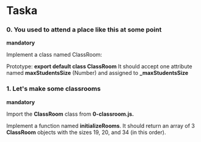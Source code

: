 # Taska

### 0. You used to attend a place like this at some point
**mandatory**

Implement a class named ClassRoom:

Prototype: **export default class ClassRoom**
It should accept one attribute named **maxStudentsSize** (Number) and assigned to **_maxStudentsSize**

### 1. Let's make some classrooms
**mandatory**

Import the **ClassRoom** class from **0-classroom.js.**

Implement a function named **initializeRooms**. It should return an array of 3 **ClassRoom** objects with the sizes 19, 20, and 34 (in this order).
